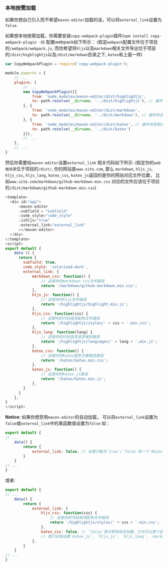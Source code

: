 ### 本地按需加载
如果你想自己引入而不希望`mavon-editor`加载的话，可以将`external_link`设置为`false`.

如果想本地按需加载，你需要安装`copy-webpack-plugin`插件(`npm install copy-webpack-plugin -D`)
配置webpack如下所示：
(假定`webpack`配置文件位于项目的`/webpack/webpack.js`,
而你希望将`hljs`以及`markdown`相关文件导出位于项目的`/dist/highlightjs`以及`/dist/markdown`目录之下,
`katex`和上面一样)
```javascript
var CopyWebpackPlugin = require('copy-webpack-plugin');

module.exports = {
    // ...
    plugins: [
        // ...
        new CopyWebpackPlugin([{
            from: 'node_modules/mavon-editor/dist/highlightjs',
            to: path.resolve(__dirname, '../dist/highlightjs'), // 插件将会把文件导出于/dist/highlightjs之下
        }, {
            from: 'node_modules/mavon-editor/dist/markdown',
            to: path.resolve(__dirname, '../dist/markdown'), // 插件将会把文件导出于/dist/markdown之下
        }, {
            from: 'node_modules/mavon-editor/dist/katex', // 插件将会把文件导出
            to: path.resolve(__dirname, '../dist/katex')
        }]),
        // ...
    ],
    // ...
}
```
然后你需要给`mavon-editor`设置`external_link`
相关代码如下所示:
(假定你的`web根目录`位于项目的`/dist/`, 你的网站是`www.site.com`, 那么
`markdown`, `hljs_js`, `hljs_css`, `hljs_lang`, `katex_css`, `katex_js`返回的是你的网站对应文件位置，
比如`www.site.com/markdown/github-markdown.min.css`
对应的文件应该位于项目的`/dist/markdown/github-markdown.min.css`)
```javascript
<template>
  <div id="app">
      <mavon-editor
      :subfield = "subfield"
      :code_style="code_style"
      :ishljs="true"
      :external_link="external_link"
      ></mavon-editor>
  </div>
</template>
<script>
export default {
    data () {
      return {
        subfield: true,
        code_style: 'solarized-dark',
        external_link: {
            markdown_css: function() {
                // 这是你的markdown css文件路径
                return '/markdown/github-markdown.min.css';
            },
            hljs_js: function() {
                // 这是你的hljs文件路径
                return '/highlightjs/highlight.min.js';
            },
            hljs_css: function(css) {
                // 这是你的代码高亮配色文件路径
                return '/highlightjs/styles/' + css + '.min.css';
            },
            hljs_lang: function(lang) {
                // 这是你的代码高亮语言解析路径
                return '/highlightjs/languages/' + lang + '.min.js';
            },
            katex_css: function() {
                // 这是你的katex配色方案路径路径
                return '/katex/katex.min.css';
            },
            katex_js: function() {
                // 这是你的katex.js路径
                return '/katex/katex.min.js';
            },
        }
      }
    },
}
</script>
```
**Notice**: 如果你想禁用`mavon-editor`的自动加载，
可以将`external_link`设置为`false`或`external_link`中的某函数值设置为`false`
如：
```javascript
export default {
// ...
    data() {
        return {
            external_link: false, // 这里只能为`true`/`false`和一个`Object`, 如果为`true`代表全使用外链且自动加载, 如果为`false`则禁用，如果为`Object`则如上所示
        }
    }
// ...
}
```
或者:
```javascript
export default {
// ...
    data() {
        return {
            external_link: {
                hljs_css: function(css) {
                    // 这是你的代码高亮配色文件路径
                    return '/highlightjs/styles/' + css + '.min.css';
                },
                katex_css: false, // `false`表示禁用自动加载，它也可以是个函数，如果它是个函数，那么这个函数应该返回一个可访问的`katex`的css路径字符串
                // 我们没有设置`katex_js`, `hljs_js`, `hljs_lang`, `markdown_css`， `mavon-editor`会认为它的值为`true`，它会默认使用`cdnjs`相关外链加载
            },
        }
    }
// ...
}
```